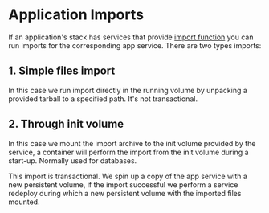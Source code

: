 # Application Imports

If an application's stack has services that provide [import function](../services/imports.md) you can run imports for the corresponding app service. There are two types imports:

## 1. Simple files import

In this case we run import directly in the running volume by unpacking a provided tarball to a specified path. It's not transactional.

## 2. Through init volume

In this case we mount the import archive to the init volume provided by the service, a container will perform the import from the init volume during a start-up. Normally used for databases.

This import is transactional. We spin up a copy of the app service with a new persistent volume, if the import successful we perform a service redeploy during which a new persistent volume with the imported files mounted.
